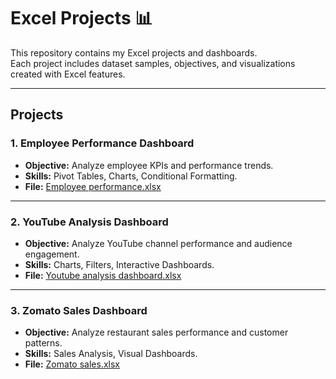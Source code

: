 # Excel Projects 📊

This repository contains my Excel projects and dashboards.  
Each project includes dataset samples, objectives, and visualizations created with Excel features.

---

## Projects

### 1. Employee Performance Dashboard
- **Objective:** Analyze employee KPIs and performance trends.  
- **Skills:** Pivot Tables, Charts, Conditional Formatting.  
- **File:** [Employee performance.xlsx](./Employee%20performance.xlsx)  

---

### 2. YouTube Analysis Dashboard
- **Objective:** Analyze YouTube channel performance and audience engagement.  
- **Skills:** Charts, Filters, Interactive Dashboards.  
- **File:** [Youtube analysis dashboard.xlsx](./Youtube%20analysis%20dashboard.xlsx)  

---

### 3. Zomato Sales Dashboard
- **Objective:** Analyze restaurant sales performance and customer patterns.  
- **Skills:** Sales Analysis, Visual Dashboards.  
- **File:** [Zomato sales.xlsx](./Zomato%5E120sales%28AutoRecovered%29.xlsx)  
